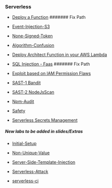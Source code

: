 ### Serverless

  * [Deploy a Function](Deploy_a_Function/README.md)  ####### Fix Path

  * [Event-Injection-S3](Event-Injection-S3/README.md)

  * [None-Signed-Token](None-Signed-Token/README.md)

  * [Algorithm-Confusion](Algorithm-Confusion/README.md)
  
  * [Deploy Architect Function in your AWS Lambda](insecure-deployment/README.md)

  * [SQL Injection - Faas](SQL_Injection-Faas/README.md)   ####### Fix Path

  * [Exploit based on IAM Permission Flaws](Permission-Flaw/README.md)

  * [SAST-1 Bandit](Bandit/README.md)

  * [SAST-2 NodeJsScan](NodeJsScan/README.md)

  * [Npm-Audit](Npm-Audit/README.md)

  * [Safety](Safety/README.md)

  * [Serverless Secrets Management](Secrets-Management/README.md)





 
##### New labs to be added in slides/Extras

  * [Initial-Setup](Initial-Setup/README.md)

  * [Non-Unique-Value](Non-Unique-Value/README.md)

  * [Server-Side-Template-Injection](Server-Side-Template-Injection/README.md)

  * [Serverless-Attack](Serverless-Attack/README.md)

  * [serverless-ci](serverless-ci/README.md)
